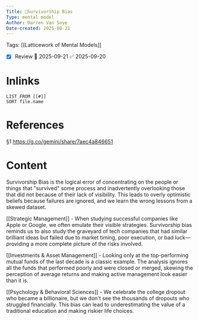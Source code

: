 ```yaml
---
Title: 🧩Survivorship Bias
Type: mental model
Author: Darren Van Soye
Date-created: 2025-08-21
---
```

Tags: [[Latticework of Mental Models]]

- [x] Review 📅 2025-09-21 ✅ 2025-09-20

# Inlinks 
```dataview
LIST FROM [[#]]
SORT file.name
```

# References 

§1 https://g.co/gemini/share/7aec4a846651

# Content


Survivorship Bias is the logical error of concentrating on the people or things that "survived" some process and inadvertently overlooking those that did not because of their lack of visibility. This leads to overly optimistic beliefs because failures are ignored, and we learn the wrong lessons from a skewed dataset.

[[Strategic Management]] - When studying successful companies like Apple or Google, we often emulate their visible strategies. Survivorship bias reminds us to also study the graveyard of tech companies that had similar brilliant ideas but failed due to market timing, poor execution, or bad luck—providing a more complete picture of the risks involved.

[[Investments & Asset Management]] - Looking only at the top-performing mutual funds of the last decade is a classic example. The analysis ignores all the funds that performed poorly and were closed or merged, skewing the perception of average returns and making active management look easier than it is.

[[Psychology & Behavioral Sciences]] - We celebrate the college dropout who became a billionaire, but we don't see the thousands of dropouts who struggled financially. This bias can lead to underestimating the value of a traditional education and making riskier life choices.
